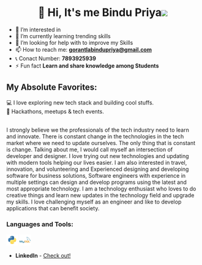 <h1 align="center">👋 Hi, It's me Bindu Priya<img src="https://media.giphy.com/media/hvRJCLFzcasrR4ia7z/giphy.gif" width="25px"></h1>

- 👀 I’m interested in 
- 🌱 I’m currently learning trending skills
- 🤔 I’m looking for help with to improve my Skills
- 📫 How to reach me: **gorantlabindupriya@gmail.com**
- 📞 Conact Number: **7893925939**
- ⚡ Fun fact **Learn and share knowledge among Students**

## My Absolute Favorites:
💻   I love exploring new tech stack and building cool stuffs.<br>
🍕   Hackathons, meetups & tech events.<br>


<br>
      I strongly believe we the professionals of the tech industry need to learn and innovate. There is constant change in the technologies in the tech market where we need to update ourselves. The only thing that is constant is change. Talking about me, I would call myself an intersection of developer and designer. I love trying out new technologies and updating with modern tools helping our lives easier. I am also interested in travel, innovation, and volunteering and Experienced designing and developing software for business solutions, Software engineers with experience in multiple settings can design and develop programs using the latest and most appropriate technology. I am a technology enthusiast who loves to do creative things and learn new updates in the technology field and upgrade my skills. I love challenging myself as an engineer and like to develop applications that can benefit society. <br>

### **Languages and Tools:**  

<code><img height="30" src="https://raw.githubusercontent.com/github/explore/80688e429a7d4ef2fca1e82350fe8e3517d3494d/topics/python/python.png"></code>
<code><img height="30" src="https://raw.githubusercontent.com/devicons/devicon/master/icons/mysql/mysql-original-wordmark.svg"></code>

- **LinkedIn**  -  [Check out!](https://www.linkedin.com/in/bindu-priya-gorantla-a6b804239/)


<!---
gorantlabindupriya/gorantlabindupriya is a ✨ special ✨ repository because its `README.md` (this file) appears on your GitHub profile.
You can click the Preview link to take a look at your changes.
--->
